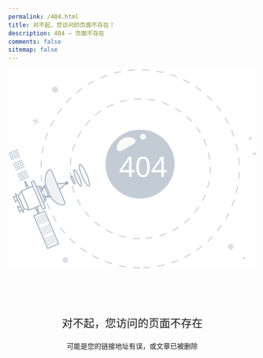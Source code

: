 ```yaml
---
permalink: /404.html
title: 对不起，您访问的页面不存在！
description: 404 – 页面不存在
comments: false
sitemap: false
---
```


<style>
    .page-not-found-tip {
        text-align: center;
        font-size: 32px;
        margin-top: 90px;
    }

    @media (max-width: 991px) {
        .page-not-found-tip {
            font-size: 22px;
        }
    }
</style>

<img style="border:none" src="/images/404.svg"/>
<p class="page-not-found-tip">对不起，您访问的页面不存在</p>
<p style="text-align:center">可能是您的链接地址有误，或文章已被删除</p>

<script>
    document.getElementsByClassName("post-title")[0].style.display = "none";
    document.getElementsByClassName("post-description")[0].style.display = "none";
</script>
